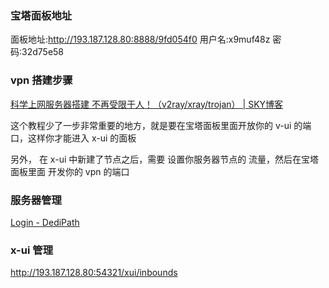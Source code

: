 ### 宝塔面板地址
面板地址:http://193.187.128.80:8888/9fd054f0
用户名:x9muf48z
密码:32d75e58


### vpn 搭建步骤

[科学上网服务器搭建 不再受限于人！（v2ray/xray/trojan） | SKY博客](https://www.sky350.com/576.html)

 这个教程少了一步非常重要的地方，就是要在宝塔面板里面开放你的 v-ui 的端口，这样你才能进入 x-ui 的面板


另外， 在 x-ui 中新建了节点之后，需要 设置你服务器节点的 流量，然后在宝塔面板里面 开发你的 vpn 的端口


### 服务器管理
[Login - DediPath](https://portal.dedipath.com/clientarea.php?action=productdetails&id=62859)


### x-ui 管理
http://193.187.128.80:54321/xui/inbounds
